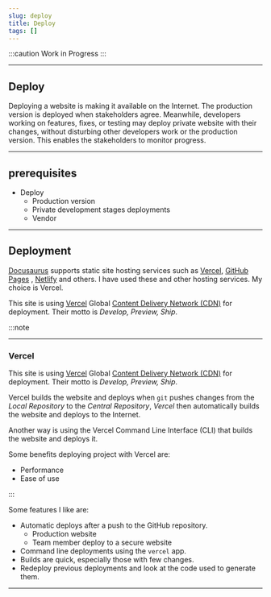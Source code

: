 ```yaml
---
slug: deploy
title: Deploy
tags: []
---
```


:::caution Work in Progress
:::

---

## Deploy

Deploying a website is making it available on the Internet. The production version is deployed when stakeholders agree. Meanwhile, developers working on features, fixes, or testing may deploy private website with their changes, without disturbing other developers work or the production version. This enables the stakeholders to monitor progress.

---

## prerequisites

- Deploy
  - Production version
  - Private development stages deployments
  - Vendor

---

## Deployment

[Docusaurus](https://docusaurus.io/docs#features) supports static site hosting services such as [Vercel](https://vercel.com/), [GitHub Pages](https://pages.github.com/) , [Netlify](https://www.netlify.com/) and others. I have used these and other hosting services. My choice is Vercel.

This site is using [Vercel](https://vercel.com/) Global [Content Delivery Network (CDN)](https://en.wikipedia.org/wiki/Content_delivery_network) for deployment. Their motto is _Develop, Preview, Ship_.

:::note

---

### Vercel

This site is using [Vercel](https://vercel.com/) Global [Content Delivery Network (CDN)](https://en.wikipedia.org/wiki/Content_delivery_network) for deployment. Their motto is _Develop, Preview, Ship_.

Vercel builds the website and deploys when `git` pushes changes from the _Local Repository_ to the _Central Repository_, _Vercel_ then automatically builds the website and deploys to the Internet.

Another way is using the Vercel Command Line Interface (CLI) that builds the website and deploys it.

Some benefits deploying project with Vercel are:

- Performance
- Ease of use

:::

Some features I like are:

- Automatic deploys after a push to the GitHub repository.
  - Production website
  - Team member deploy to a secure website
- Command line deployments using the `vercel` app.
- Builds are quick, especially those with few changes.
- Redeploy previous deployments and look at the code used to generate them.

---
